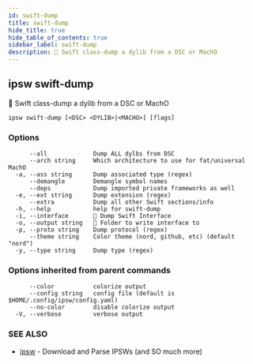 ```yaml
---
id: swift-dump
title: swift-dump
hide_title: true
hide_table_of_contents: true
sidebar_label: swift-dump
description: 🚧 Swift class-dump a dylib from a DSC or MachO
---
```

## ipsw swift-dump

🚧 Swift class-dump a dylib from a DSC or MachO

```
ipsw swift-dump [<DSC> <DYLIB>|<MACHO>] [flags]
```

### Options

```
      --all             Dump ALL dylbs from DSC
      --arch string     Which architecture to use for fat/universal MachO
  -a, --ass string      Dump associated type (regex)
      --demangle        Demangle symbol names
      --deps            Dump imported private frameworks as well
  -e, --ext string      Dump extension (regex)
      --extra           Dump all other Swift sections/info
  -h, --help            help for swift-dump
  -i, --interface       🚧 Dump Swift Interface
  -o, --output string   🚧 Folder to write interface to
  -p, --proto string    Dump protocol (regex)
      --theme string    Color theme (nord, github, etc) (default "nord")
  -y, --type string     Dump type (regex)
```

### Options inherited from parent commands

```
      --color           colorize output
      --config string   config file (default is $HOME/.config/ipsw/config.yaml)
      --no-color        disable colorize output
  -V, --verbose         verbose output
```

### SEE ALSO

* [ipsw](/docs/cli/ipsw)	 - Download and Parse IPSWs (and SO much more)

